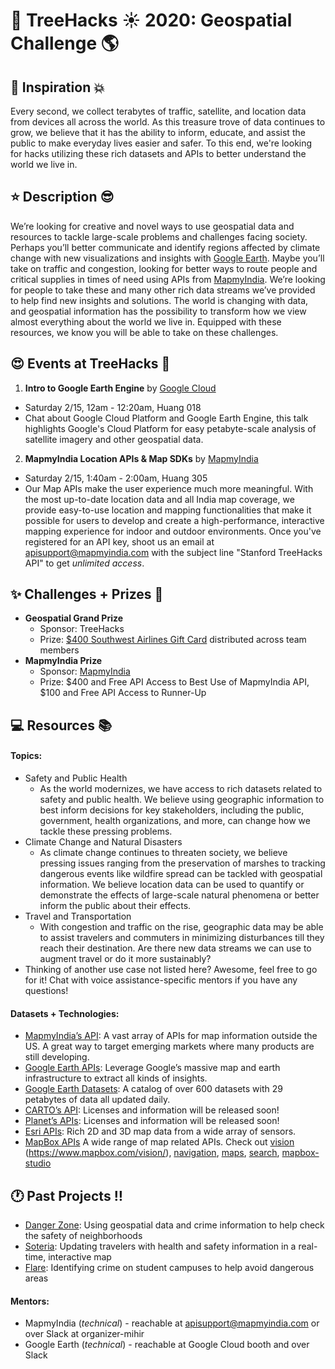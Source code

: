 # __:palm_tree: TreeHacks :sunny: 2020: Geospatial Challenge :earth_americas:__

## :muscle: Inspiration :boom:
Every second, we collect terabytes of traffic, satellite, and location data from devices all across the world. As this treasure trove of data continues to grow, we believe that it has the ability to inform, educate, and assist the public to make everyday lives easier and safer. To this end, we're looking for hacks utilizing these rich datasets and APIs to better understand the world we live in.


## :star: Description :sunglasses:
We’re looking for creative and novel ways to use geospatial data and resources to tackle large-scale problems and challenges facing society. Perhaps you’ll better communicate and identify regions affected by climate change with new visualizations and insights with [Google Earth](https://www.google.com/earth/). Maybe you’ll take on traffic and congestion, looking for better ways to route people and critical supplies in times of need using APIs from [MapmyIndia](https://www.mapmyindia.com/). We’re looking for people to take these and many other rich data streams we’ve provided to help find new insights and solutions. The world is changing with data, and geospatial information has the possibility to transform how we view almost everything about the world we live in. Equipped with these resources, we know you will be able to take on these challenges.

## :heart_eyes: Events at TreeHacks :evergreen_tree:
<!--- Order by time --->
1. __Intro to Google Earth Engine__ by [Google Cloud](https://cloud.google.com/)
 * Saturday 2/15, 12am - 12:20am, Huang 018
 * Chat about Google Cloud Platform and Google Earth Engine, this talk highlights Google's Cloud Platform for easy petabyte-scale analysis of satellite imagery and other geospatial data.
2. __MapmyIndia Location APIs & Map SDKs__ by [MapmyIndia](https://www.mapmyindia.com/)
 * Saturday 2/15, 1:40am - 2:00am, Huang 305
 * Our Map APIs make the user experience much more meaningful. With the most up-to-date location data and all India map coverage, we provide easy-to-use location and mapping functionalities that make it possible for users to develop and create a high-performance, interactive mapping experience for indoor and outdoor environments. Once you've registered for an API key, shoot us an email at apisupport@mapmyindia.com with the subject line "Stanford TreeHacks API" to get _unlimited access_. 

## :sparkles: Challenges + Prizes :money_with_wings:
* __Geospatial Grand Prize__
  * Sponsor: TreeHacks
  * Prize: [$400 Southwest Airlines Gift Card](https://www.southwest.com/html/generated/help/faqs/southwestgiftcard_faq.html) distributed across team members
* __MapmyIndia Prize__
  * Sponsor: [MapmyIndia](https://www.mapmyindia.com/)
  * Prize: $400 and Free API Access to Best Use of MapmyIndia API, $100 and Free API Access to Runner-Up

## :computer: Resources :books:

#### Topics:
* Safety and Public Health
  * As the world modernizes, we have access to rich datasets related to safety and public health. We believe using geographic information to best inform decisions for key stakeholders, including the public, government, health organizations, and more, can change how we tackle these pressing problems.
* Climate Change and Natural Disasters
  * As climate change continues to threaten society, we believe pressing issues ranging from the preservation of marshes to tracking dangerous events like wildfire spread can be tackled with geospatial information. We believe location data can be used to quantify or demonstrate the effects of large-scale natural phenomena or better inform the public about their effects.
* Travel and Transportation
  * With congestion and traffic on the rise, geographic data may be able to assist travelers and commuters in minimizing disturbances till they reach their destination. Are there new data streams we can use to augment travel or do it more sustainably?
* Thinking of another use case not listed here? Awesome, feel free to go for it! Chat with voice assistance-specific mentors if you have any questions!

#### Datasets + Technologies:
* [MapmyIndia’s API](https://www.mapmyindia.com/api/): A vast array of APIs for map information outside the US. A great way to target emerging markets where many products are still developing.
* [Google Earth APIs](https://github.com/google/earthengine-api): Leverage Google’s massive map and earth infrastructure to extract all kinds of insights.
* [Google Earth Datasets](https://developers.google.com/earth-engine/datasets): A catalog of over 600 datasets with 29 petabytes of data all updated daily. 
* [CARTO’s API](https://carto.com/): Licenses and information will be released soon!
* [Planet’s APIs](https://www.planet.com/): Licenses and information will be released soon!
* [Esri APIs](https://developers.arcgis.com/): Rich 2D and 3D map data from a wide array of sensors. 
* [MapBox APIs](https://docs.mapbox.com/help/how-mapbox-works/) A wide range of map related APIs. Check out [vision](https://www.mapbox.com/vision/) (https://www.mapbox.com/vision/), [navigation](https://www.mapbox.com/navigation/), [maps](https://www.mapbox.com/maps/), [search](https://www.mapbox.com/search/), [mapbox-studio](https://www.mapbox.com/mapbox-studio/)

## :clock1: Past Projects :bangbang:
* [Danger Zone](https://devpost.com/software/wheresthatcrime): Using geospatial data and crime information to help check the safety of neighborhoods
* [Soteria](https://devpost.com/software/soteria-403mgo): Updating travelers with health and safety information in a real-time, interactive map
* [Flare](https://devpost.com/software/flare-8rn1ej): Identifying crime on student campuses to help avoid dangerous areas

#### Mentors:
* MapmyIndia (_technical_) - reachable at apisupport@mapmyindia.com or over Slack at organizer-mihir
* Google Earth (_technical_) - reachable at Google Cloud booth and over Slack
